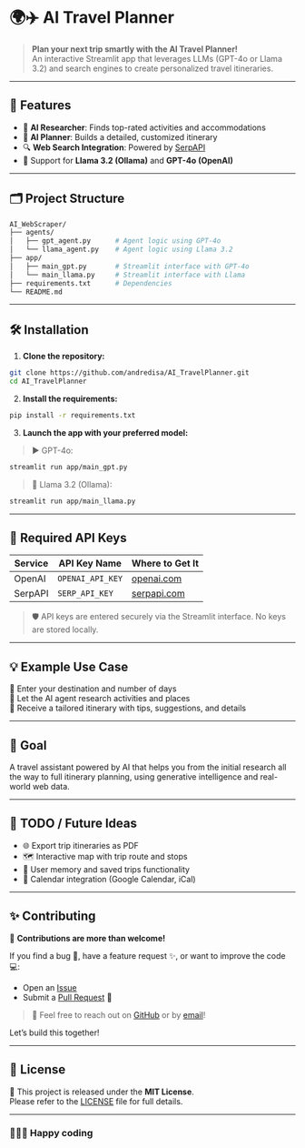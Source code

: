 # 🌍✈️ AI Travel Planner

>**Plan your next trip smartly with the AI Travel Planner!**  
An interactive Streamlit app that leverages LLMs (GPT-4o or Llama 3.2) and search engines to create personalized travel itineraries.

---

## 🚀 Features

- 🧠 **AI Researcher**: Finds top-rated activities and accommodations
- 📅 **AI Planner**: Builds a detailed, customized itinerary
- 🔍 **Web Search Integration**: Powered by [SerpAPI](https://serpapi.com/)
- 🧩 Support for **Llama 3.2 (Ollama)** and **GPT-4o (OpenAI)**

---

## 🗂️ Project Structure

```bash
AI_WebScraper/
├── agents/
│   ├── gpt_agent.py      # Agent logic using GPT-4o
│   └── llama_agent.py    # Agent logic using Llama 3.2
├── app/
│   ├── main_gpt.py       # Streamlit interface with GPT-4o
│   └── main_llama.py     # Streamlit interface with Llama
├── requirements.txt      # Dependencies
└── README.md
```

---

## 🛠️ Installation

1. **Clone the repository:**

```bash
git clone https://github.com/andredisa/AI_TravelPlanner.git
cd AI_TravelPlanner
```

2. **Install the requirements:**

```bash
pip install -r requirements.txt
```

3. **Launch the app with your preferred model:**
> ▶️ GPT-4o:
```bash
streamlit run app/main_gpt.py
```

>🦙 Llama 3.2 (Ollama):
```bash
streamlit run app/main_llama.py
```

---

## 🔑 Required API Keys

| Service  | API Key Name      | Where to Get It                     |
|----------|-------------------|-------------------------------------|
| OpenAI   | `OPENAI_API_KEY`  | [openai.com](https://openai.com)    |
| SerpAPI  | `SERP_API_KEY`    | [serpapi.com](https://serpapi.com)  |

> 🛡️ API keys are entered securely via the Streamlit interface. No keys are stored locally.

---

## 💡 Example Use Case
🔎 Enter your destination and number of days  
🧳 Let the AI agent research activities and places  
📜 Receive a tailored itinerary with tips, suggestions, and details

---

## 🎯 Goal
A travel assistant powered by AI that helps you from the initial research all the way to full itinerary planning, using generative intelligence and real-world web data.

---

## 📌 TODO / Future Ideas

- 🌐 Export trip itineraries as PDF
- 🗺️ Interactive map with trip route and stops
- 🔁 User memory and saved trips functionality
- 📆 Calendar integration (Google Calendar, iCal)

---

## ✨ Contributing

🎉 **Contributions are more than welcome!**

If you find a bug 🐞, have a feature request ✨, or want to improve the code 💻:

- Open an [Issue](https://github.com/andredisa/AI_TravelPlanner/issues)  
- Submit a [Pull Request](https://github.com/andredisa/AI_TravelPlanner/pulls) 🚀  

>💬 Feel free to reach out on [GitHub](https://github.com/andredisa) or by [email](mailto:andreadisanti22@gmail.com)!

Let’s build this together!

---

## 📜 License

📄 This project is released under the **MIT License**.  
Please refer to the [LICENSE](LICENSE) file for full details.

---

### 🧑‍💻✨ Happy coding
